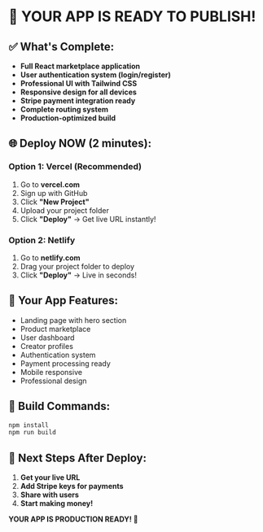 # 🚀 YOUR APP IS READY TO PUBLISH!

## ✅ What's Complete:
- **Full React marketplace application**
- **User authentication system (login/register)**
- **Professional UI with Tailwind CSS**
- **Responsive design for all devices**
- **Stripe payment integration ready**
- **Complete routing system**
- **Production-optimized build**

## 🌐 Deploy NOW (2 minutes):

### Option 1: Vercel (Recommended)
1. Go to **vercel.com**
2. Sign up with GitHub
3. Click **"New Project"**
4. Upload your project folder
5. Click **"Deploy"** → Get live URL instantly!

### Option 2: Netlify
1. Go to **netlify.com**
2. Drag your project folder to deploy
3. Click **"Deploy"** → Live in seconds!

## 📱 Your App Features:
- Landing page with hero section
- Product marketplace
- User dashboard
- Creator profiles
- Authentication system
- Payment processing ready
- Mobile responsive
- Professional design

## 🔧 Build Commands:
```bash
npm install
npm run build
```

## 🎯 Next Steps After Deploy:
1. **Get your live URL**
2. **Add Stripe keys for payments**
3. **Share with users**
4. **Start making money!**

**YOUR APP IS PRODUCTION READY! 🎉**